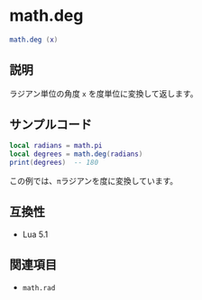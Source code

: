 # math.deg

```lua
math.deg (x)
```

## 説明

ラジアン単位の角度 `x` を度単位に変換して返します。

## サンプルコード

```lua
local radians = math.pi
local degrees = math.deg(radians)
print(degrees)  -- 180
```

この例では、`π`ラジアンを度に変換しています。

## 互換性

- Lua 5.1

## 関連項目

- `math.rad`